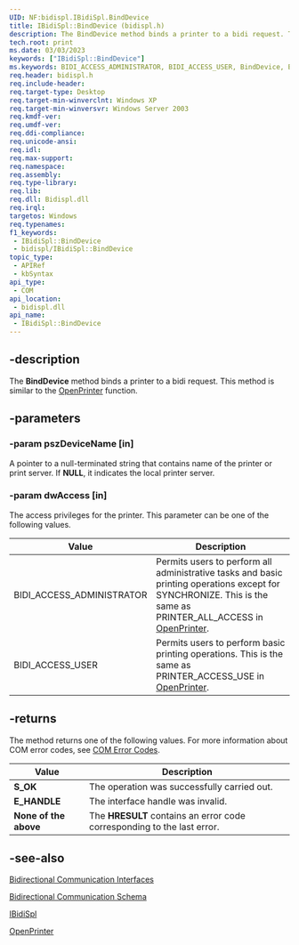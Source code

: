 ```yaml
---
UID: NF:bidispl.IBidiSpl.BindDevice
title: IBidiSpl::BindDevice (bidispl.h)
description: The BindDevice method binds a printer to a bidi request. This method is similar to the OpenPrinter function.
tech.root: print
ms.date: 03/03/2023
keywords: ["IBidiSpl::BindDevice"]
ms.keywords: BIDI_ACCESS_ADMINISTRATOR, BIDI_ACCESS_USER, BindDevice, BindDevice method [Print Devices], BindDevice method [Print Devices],IBidiSpl interface, IBidiSpl interface [Print Devices],BindDevice method, IBidiSpl.BindDevice, IBidiSpl::BindDevice, _win32_IBidiSpl_BindDevice, bidispl/IBidiSpl::BindDevice, gdi.ibidispl_ibidispl__binddevice, print.ibidispl_ibidispl__binddevice
req.header: bidispl.h
req.include-header: 
req.target-type: Desktop
req.target-min-winverclnt: Windows XP
req.target-min-winversvr: Windows Server 2003
req.kmdf-ver: 
req.umdf-ver: 
req.ddi-compliance: 
req.unicode-ansi: 
req.idl: 
req.max-support: 
req.namespace: 
req.assembly: 
req.type-library: 
req.lib: 
req.dll: Bidispl.dll
req.irql: 
targetos: Windows
req.typenames: 
f1_keywords:
 - IBidiSpl::BindDevice
 - bidispl/IBidiSpl::BindDevice
topic_type:
 - APIRef
 - kbSyntax
api_type:
 - COM
api_location:
 - bidispl.dll
api_name:
 - IBidiSpl::BindDevice
---
```


## -description

The **BindDevice** method binds a printer to a bidi request. This method is similar to the [OpenPrinter](/windows-hardware/drivers/print/openprinter) function.

## -parameters

### -param pszDeviceName [in]

A pointer to a null-terminated string that contains name of the printer or print server. If **NULL**, it indicates the local printer server.

### -param dwAccess [in]

The access privileges for the printer. This parameter can be one of the following values.

| Value | Description |
|---|---|
| BIDI_ACCESS_ADMINISTRATOR | Permits users to perform all administrative tasks and basic printing operations except for SYNCHRONIZE. This is the same as PRINTER_ALL_ACCESS in [OpenPrinter](/windows-hardware/drivers/print/openprinter). |
| BIDI_ACCESS_USER | Permits users to perform basic printing operations. This is the same as PRINTER_ACCESS_USE in [OpenPrinter](/windows-hardware/drivers/print/openprinter). |

## -returns

The method returns one of the following values. For more information about COM error codes, see [COM Error Codes](/windows/win32/com/com-error-codes).

| Value | Description |
|---|---|
| **S_OK** | The operation was successfully carried out. |
| **E_HANDLE** | The interface handle was invalid. |
| **None of the above** | The **HRESULT** contains an error code corresponding to the last error. |

## -see-also

[Bidirectional Communication Interfaces](../_print/index.md)

[Bidirectional Communication Schema](/windows-hardware/drivers/print/bidirectional-communication-schema)

[IBidiSpl](./nn-bidispl-ibidispl.md)

[OpenPrinter](/windows-hardware/drivers/print/openprinter)